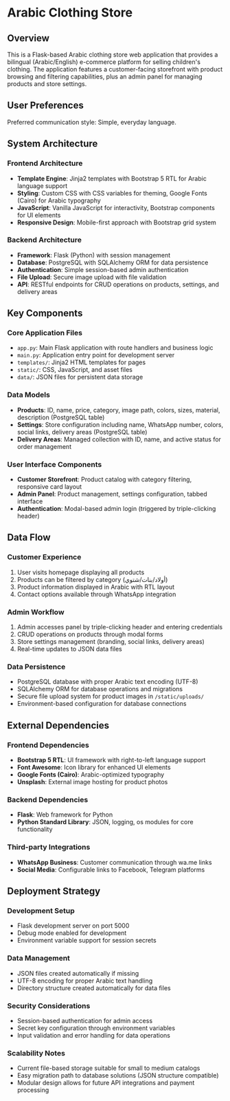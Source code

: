 # Arabic Clothing Store

## Overview

This is a Flask-based Arabic clothing store web application that provides a bilingual (Arabic/English) e-commerce platform for selling children's clothing. The application features a customer-facing storefront with product browsing and filtering capabilities, plus an admin panel for managing products and store settings.

## User Preferences

Preferred communication style: Simple, everyday language.

## System Architecture

### Frontend Architecture
- **Template Engine**: Jinja2 templates with Bootstrap 5 RTL for Arabic language support
- **Styling**: Custom CSS with CSS variables for theming, Google Fonts (Cairo) for Arabic typography
- **JavaScript**: Vanilla JavaScript for interactivity, Bootstrap components for UI elements
- **Responsive Design**: Mobile-first approach with Bootstrap grid system

### Backend Architecture
- **Framework**: Flask (Python) with session management
- **Database**: PostgreSQL with SQLAlchemy ORM for data persistence
- **Authentication**: Simple session-based admin authentication
- **File Upload**: Secure image upload with file validation
- **API**: RESTful endpoints for CRUD operations on products, settings, and delivery areas

## Key Components

### Core Application Files
- `app.py`: Main Flask application with route handlers and business logic
- `main.py`: Application entry point for development server
- `templates/`: Jinja2 HTML templates for pages
- `static/`: CSS, JavaScript, and asset files
- `data/`: JSON files for persistent data storage

### Data Models
- **Products**: ID, name, price, category, image path, colors, sizes, material, description (PostgreSQL table)
- **Settings**: Store configuration including name, WhatsApp number, colors, social links, delivery areas (PostgreSQL table)
- **Delivery Areas**: Managed collection with ID, name, and active status for order management

### User Interface Components
- **Customer Storefront**: Product catalog with category filtering, responsive card layout
- **Admin Panel**: Product management, settings configuration, tabbed interface
- **Authentication**: Modal-based admin login (triggered by triple-clicking header)

## Data Flow

### Customer Experience
1. User visits homepage displaying all products
2. Products can be filtered by category (أولاد/بنات/شتوي)
3. Product information displayed in Arabic with RTL layout
4. Contact options available through WhatsApp integration

### Admin Workflow
1. Admin accesses panel by triple-clicking header and entering credentials
2. CRUD operations on products through modal forms
3. Store settings management (branding, social links, delivery areas)
4. Real-time updates to JSON data files

### Data Persistence
- PostgreSQL database with proper Arabic text encoding (UTF-8)
- SQLAlchemy ORM for database operations and migrations
- Secure file upload system for product images in `/static/uploads/`
- Environment-based configuration for database connections

## External Dependencies

### Frontend Dependencies
- **Bootstrap 5 RTL**: UI framework with right-to-left language support
- **Font Awesome**: Icon library for enhanced UI elements
- **Google Fonts (Cairo)**: Arabic-optimized typography
- **Unsplash**: External image hosting for product photos

### Backend Dependencies
- **Flask**: Web framework for Python
- **Python Standard Library**: JSON, logging, os modules for core functionality

### Third-party Integrations
- **WhatsApp Business**: Customer communication through wa.me links
- **Social Media**: Configurable links to Facebook, Telegram platforms

## Deployment Strategy

### Development Setup
- Flask development server on port 5000
- Debug mode enabled for development
- Environment variable support for session secrets

### Data Management
- JSON files created automatically if missing
- UTF-8 encoding for proper Arabic text handling
- Directory structure created automatically for data files

### Security Considerations
- Session-based authentication for admin access
- Secret key configuration through environment variables
- Input validation and error handling for data operations

### Scalability Notes
- Current file-based storage suitable for small to medium catalogs
- Easy migration path to database solutions (JSON structure compatible)
- Modular design allows for future API integrations and payment processing
